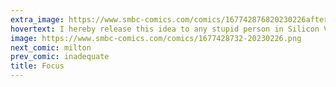 ```yaml
---
extra_image: https://www.smbc-comics.com/comics/167742876820230226after.png
hovertext: I hereby release this idea to any stupid person in Silicon Valley.
image: https://www.smbc-comics.com/comics/1677428732-20230226.png
next_comic: milton
prev_comic: inadequate
title: Focus
---
```



